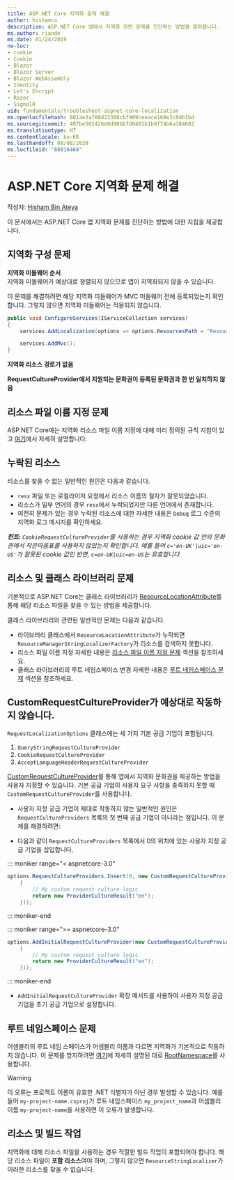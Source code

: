 ```yaml
---
title: ASP.NET Core 지역화 문제 해결
author: hishamco
description: ASP.NET Core 앱에서 지역화 관련 문제를 진단하는 방법을 알아봅니다.
ms.author: riande
ms.date: 01/24/2019
no-loc:
- cookie
- Cookie
- Blazor
- Blazor Server
- Blazor WebAssembly
- Identity
- Let's Encrypt
- Razor
- SignalR
uid: fundamentals/troubleshoot-aspnet-core-localization
ms.openlocfilehash: 801ae3a708d23308cbf909ceeace160e3c0db1bd
ms.sourcegitcommit: 497be502426e9d90bb7d0401b1b9f74b6a384682
ms.translationtype: HT
ms.contentlocale: ko-KR
ms.lasthandoff: 08/08/2020
ms.locfileid: "88016468"
---
```

# <a name="troubleshoot-aspnet-core-localization"></a>ASP.NET Core 지역화 문제 해결

작성자: [Hisham Bin Ateya](https://github.com/hishamco)

이 문서에서는 ASP.NET Core 앱 지역화 문제를 진단하는 방법에 대한 지침을 제공합니다.

## <a name="localization-configuration-issues"></a>지역화 구성 문제

**지역화 미들웨어 순서**  
지역화 미들웨어가 예상대로 정렬되지 않으므로 앱이 지역화되지 않을 수 있습니다.

이 문제를 해결하려면 해당 지역화 미들웨어가 MVC 미들웨어 전에 등록되었는지 확인합니다. 그렇지 않으면 지역화 미들웨어는 적용되지 않습니다.

```csharp
public void ConfigureServices(IServiceCollection services)
{
    services.AddLocalization(options => options.ResourcesPath = "Resources");

    services.AddMvc();
}
```

**지역화 리소스 경로가 없음**

**RequestCultureProvider에서 지원되는 문화권이 등록된 문화권과 한 번 일치하지 않음**  

## <a name="resource-file-naming-issues"></a>리소스 파일 이름 지정 문제

ASP.NET Core에는 지역화 리소스 파일 이름 지정에 대해 미리 정의된 규칙 지침이 있고 [여기](xref:fundamentals/localization?view=aspnetcore-2.2#resource-file-naming)에서 자세히 설명합니다.

## <a name="missing-resources"></a>누락된 리소스

리소스를 찾을 수 없는 일반적인 원인은 다음과 같습니다.

- `resx` 파일 또는 로컬라이저 요청에서 리소스 이름의 철자가 잘못되었습니다.
- 리소스가 일부 언어의 경우 `resx`에서 누락되었지만 다른 언어에서 존재합니다.
- 여전히 문제가 있는 경우 누락된 리소스에 대한 자세한 내용은 `Debug` 로그 수준의 지역화 로그 메시지를 확인하세요.

_**힌트:** `CookieRequestCultureProvider`를 사용하는 경우 지역화 cookie 값 안의 문화권에서 작은따옴표를 사용하지 않았는지 확인합니다. 예를 들어 `c='en-UK'|uic='en-US'`가 잘못된 cookie 값인 반면, `c=en-UK|uic=en-US`는 유효합니다._

## <a name="resources--class-libraries-issues"></a>리소스 및 클래스 라이브러리 문제

기본적으로 ASP.NET Core는 클래스 라이브러리가 [ResourceLocationAttribute](/dotnet/api/microsoft.extensions.localization.resourcelocationattribute?view=aspnetcore-2.1)를 통해 해당 리소스 파일을 찾을 수 있는 방법을 제공합니다.

클래스 라이브러리와 관련된 일반적인 문제는 다음과 같습니다.
- 라이브러리 클래스에서 `ResourceLocationAttribute`가 누락되면 `ResourceManagerStringLocalizerFactory`가 리소스를 검색하지 못합니다.
- 리소스 파일 이름 지정 자세한 내용은 [리소스 파일 이름 지정 문제](#resource-file-naming-issues) 섹션을 참조하세요.
- 클래스 라이브러리의 루트 네임스페이스 변경 자세한 내용은 [루트 네임스페이스 문제](#root-namespace-issues) 섹션을 참조하세요.

## <a name="customrequestcultureprovider-doesnt-work-as-expected"></a>CustomRequestCultureProvider가 예상대로 작동하지 않습니다.

`RequestLocalizationOptions` 클래스에는 세 가지 기본 공급 기업이 포함됩니다.

1. `QueryStringRequestCultureProvider`
2. `CookieRequestCultureProvider`
3. `AcceptLanguageHeaderRequestCultureProvider`

[CustomRequestCultureProvider](/dotnet/api/microsoft.aspnetcore.localization.customrequestcultureprovider?view=aspnetcore-2.1)를 통해 앱에서 지역화 문화권을 제공하는 방법을 사용자 지정할 수 있습니다. 기본 공급 기업이 사용자 요구 사항을 충족하지 못할 때 `CustomRequestCultureProvider`를 사용합니다.

- 사용자 지정 공급 기업이 제대로 작동하지 않는 일반적인 원인은 `RequestCultureProviders` 목록의 첫 번째 공급 기업이 아니라는 점입니다. 이 문제를 해결하려면:

- 다음과 같이 `RequestCultureProviders` 목록에서 0의 위치에 있는 사용자 지정 공급 기업을 삽입합니다.

::: moniker range="< aspnetcore-3.0"
```csharp
options.RequestCultureProviders.Insert(0, new CustomRequestCultureProvider(async context =>
    {
        // My custom request culture logic
        return new ProviderCultureResult("en");
    }));
```
::: moniker-end

::: moniker range=">= aspnetcore-3.0"
```csharp
options.AddInitialRequestCultureProvider(new CustomRequestCultureProvider(async context =>
    {
        // My custom request culture logic
        return new ProviderCultureResult("en");
    }));
```
::: moniker-end

- `AddInitialRequestCultureProvider` 확장 메서드를 사용하여 사용자 지정 공급 기업을 초기 공급 기업으로 설정합니다.

## <a name="root-namespace-issues"></a>루트 네임스페이스 문제

어셈블리의 루트 네임 스페이스가 어셈블리 이름과 다르면 지역화가 기본적으로 작동하지 않습니다. 이 문제를 방지하려면 [여기](xref:fundamentals/localization?view=aspnetcore-2.2#resource-file-naming)에 자세히 설명된 대로 [RootNamespace](/dotnet/api/microsoft.extensions.localization.rootnamespaceattribute?view=aspnetcore-2.1)를 사용합니다.

> [!WARNING]
> 이 오류는 프로젝트 이름이 유효한 .NET 식별자가 아닌 경우 발생할 수 있습니다. 예를 들어 `my-project-name.csproj`가 루트 네임스페이스 `my_project_name`과 어셈블리 이름 `my-project-name`을 사용하면 이 오류가 발생합니다. 

## <a name="resources--build-action"></a>리소스 및 빌드 작업

지역화에 대해 리소스 파일을 사용하는 경우 적절한 빌드 작업이 포함되어야 합니다. 해당 리소스 파일이 **포함 리소스**여야 하며, 그렇지 않으면 `ResourceStringLocalizer`가 이러한 리소스를 찾을 수 없습니다.
